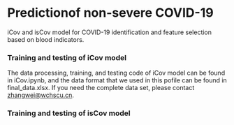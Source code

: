 # Predictionof non-severe COVID-19
iCov and isCov model for COVID-19 identification and feature selection based on blood indicators.
<br>
### Training and testing of iCov model
The data processing, training, and testing code of iCov model can be found in iCov.ipynb, and the data format that we used in this pofile can be found in final_data.xlsx. If you need the complete data set, please contact zhangwei@wchscu.cn.
<br>
### Training and testing of isCov model
